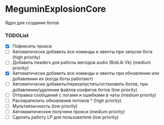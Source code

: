 # MeguminExplosionCore
Ядро для создания ботов

### TODOList
- [X] Пофиксить прокси
- [ ] Автоматически добавить все команды и эвенты при запуске бота (high priority)
- [ ] Добавить headers для работы методов audio (BotLib Vk) (medium priority)
- [X] Автоматически добавить все команды и эвенты при обновлении или добавлении их (когда боты работают)
- [ ] Автоматически добавить/перезапустить/остановить ботов, при добавлении/удалении файлов  конфигов ботов (low priority)
- [ ] Отправка сообщений с логами и ошибками в чаты (medium priority)
- [ ] Распаралелить обновления потоков * (high priority)
- [ ] Мультиязычность (low priority)
- [ ] Автомамтическое получени прокси (medium priority)
- [ ] Сделать работу LP для пользователя (low priority)
